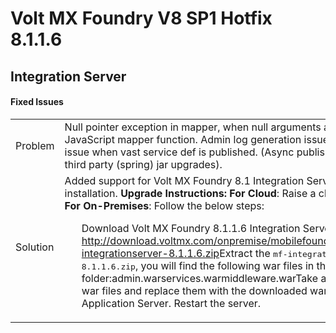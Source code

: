                            

Volt MX  Foundry V8 SP1 Hotfix 8.1.1.6
=================================

Integration Server
------------------

#### Fixed Issues

<table style="width: 100%;margin-left: 0;margin-right: auto;mc-table-style: url('../Resources/TableStyles/Basic.css');" class="TableStyle-Basic" cellspacing="0"><colgroup><col class="TableStyle-Basic-Column-Column1" style="width: 130px;"> <col class="TableStyle-Basic-Column-Column1" style="width: 704px;"></colgroup><tbody><tr class="TableStyle-Basic-Body-Body1"><td class="TableStyle-Basic-BodyE-Column1-Body1">Problem</td><td class="TableStyle-Basic-BodyD-Column1-Body1" style="font-weight: normal;">Null pointer exception in mapper, when null arguments are passed to JavaScript mapper function. Admin log generation issue. App publish failure issue when vast service def is published. (Async publish is broken due to third party (spring) jar upgrades).</td></tr><tr class="TableStyle-Basic-Body-Body1"><td class="TableStyle-Basic-BodyB-Column1-Body1">Solution</td><td class="TableStyle-Basic-BodyA-Column1-Body1" style="font-weight: normal;">Added support for Volt MX Foundry 8.1 Integration Server upgrade installation. <b>Upgrade Instructions:</b> <b>For Cloud</b>: Raise a cloud upgrade request. <b>For On-Premises</b>: Follow the below steps:<ol>Download Volt MX Foundry 8.1.1.6 Integration Server artifacts from <a href="http://download.voltmx.com/onpremise/mobilefoundry/server/8.1.1.6/mf-integrationserver-8.1.1.6.zip">http://download.voltmx.com/onpremise/mobilefoundry/server/8.1.1.6/mf-integrationserver-8.1.1.6.zip</a>Extract the <span style="font-family: monospace;">mf-integrationserver-8.1.1.6.zip</span>, you will find the following war files in the middleware folder:admin.warservices.warmiddleware.warTake a backup of existing war files and replace them with the downloaded war files in your Web (or) Application Server. Restart the server.</ol></td></tr></tbody></table>
